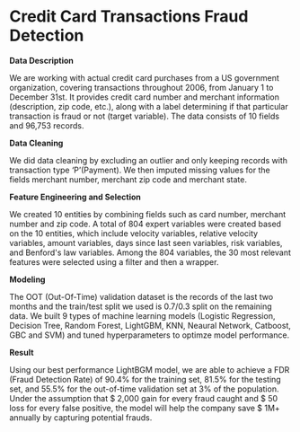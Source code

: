 # Credit Card Transactions Fraud Detection

**Data Description**

We are working with actual credit card purchases from a US government organization, covering transactions throughout 2006, from January 1 to December 31st. It provides credit card number and merchant information (description, zip code, etc.), along with a label determining if that particular transaction is fraud or not (target variable). The data consists of 10 fields and 96,753 records. 

**Data Cleaning**

We did data cleaning by excluding an outlier and only keeping records with transaction type ‘P’(Payment). We then imputed missing values for the fields merchant number, merchant zip code and merchant state.

**Feature Engineering and Selection**

We created 10 entities by combining fields such as card number, merchant number and zip code. A total of 804 expert variables were created based on the 10 entities, which include velocity variables, relative velocity variables, amount variables, days since last seen variables, risk variables, and Benford's law variables. Among the 804 variables, the 30 most relevant features were selected using a filter and then a wrapper.

**Modeling**

The OOT (Out-Of-Time) validation dataset is the records of the last two months and the train/test split we used is 0.7/0.3 split on the remaining data. We built 9 types of machine learning models (Logistic Regression, Decision Tree, Random Forest, LightGBM, KNN, Neaural Network, Catboost, GBC and SVM) and tuned hyperparameters to optimze model performance. 

**Result**

Using our best performance LightBGM model, we are able to achieve a FDR (Fraud Detection Rate) of 90.4% for the training set, 81.5% for the testing set, and 55.5% for the out-of-time validation set at 3% of the population. Under the assumption that \$ 2,000 gain for every fraud caught and \$ 50 loss for every false positive, the model will help the company save \$ 1M+ annually by capturing potential frauds.
 
